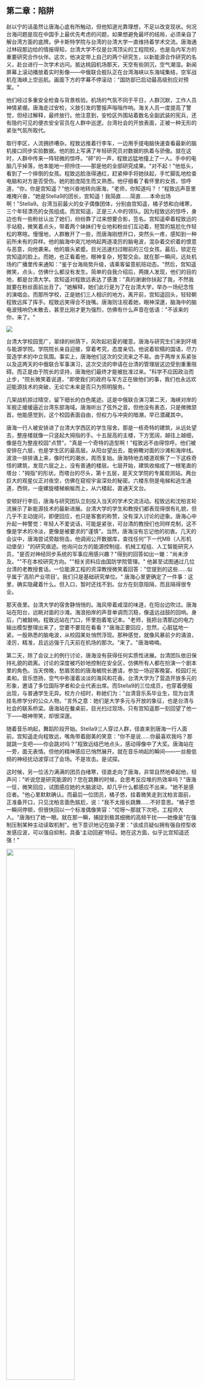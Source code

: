 ## 第二章：陷阱
赵以宁的话虽然让唐海心底有所触动，但他知道光靠理想，不足以改变现状。何况台海问题是现在中国手上最优先考虑的问题，如果想避免最坏的结局，必须亲自了解台湾方面的底牌。伊卡斯特学院与台湾的台清大学一直维持着学术交流。唐海通过林砚那边给的情报得知，台清大学不仅是台湾顶尖的工程院校，也是岛内军方的重要研究合作伙伴。这次，他决定带上自己的两个研究生，以新能源合作研究的名义，赴台进行一次学术访问。抵达桃园机场那天，天空有些阴沉，空气潮湿。新闻屏幕上滚动播放着实时影像——中俄联合舰队正在台湾海峡以东海域集结，空军战机在海峡上空巡航。画面下方的字幕不停滚动："国防部已启动最高级别应对预案。"

他们经过多重安全检查与背景核验。机场的气氛不同于平日，人群沉默，工作人员神情紧绷。唐海走过安检，义肢引发的警报声嗡嗡作响。海关人员一度提高了警觉，但经过解释，最终放行。他注意到，安检区外围站着数名全副武装的宪兵，还有隐约可见的便衣安全官员在人群中巡逻。台湾社会的开放表面，正被一种无形的紧张气氛所取代。

取行李区，人流拥挤嘈杂。程致远推着行李车，一边用手提电脑快速查看最新的脑机接口同步实验数据。他的脸上写满了年轻研究员对数据的执着与骄傲。就在这时，人群中传来一阵轻微的惊呼。"砰"的一声，程致远猛地撞上了一人。手中的电脑几乎掉落，他本能地一把拎住——那是他的全部研究成果。"对不起！"他低头，看到了一个摔倒的女孩。程致远脸涨得通红，赶紧伸手将她扶起，手忙脚乱地检查电脑和对方是否受伤。她的脸庞陌生而又熟悉。他仔细看了看怀里的女孩，惊呼道，"你，你是宫知遥？"他兴奋地转向唐海，"老师，你知道吗？！"程致远声音里难掩兴奋，"她是Stella9的团长，宫知遥！我简直......简直......本命出场啊！"Stella9。台湾当前最火的女子偶像团体，分别由宫知遥，橘子悠和白绪寒，三个年轻漂亮的女孩组成。而宫知遥，正是三人中的领队。因为程致远的惊呼，身边也有一些粉丝认出了她们，纷纷靠了过来想要合影，签名。宫知遥牵着程致远的手站稳，微笑着点头，带着两个妹妹们专业地和粉丝们互动着，短暂的尴尬化作轻松的寒暄。慢慢地，人群散开了一些，而唐海刚想开口，突然头一疼，感知到一种前所未有的异样。他的脑海中突兀地响起两道凌厉的脑电波，混杂着交织着的恨意与恶意，向他袭来。他的眉头紧蹙。目光迅速扫过眼前的三位女孩。最后，锁定在宫知遥的脸上。而她，也正看着他，眼神复杂，短暂交会。就在那一瞬间，远处机场的广播里传来通知："鉴于台海局势升级，请乘客留意航班动态。"然后，宫知遥微笑，点头，仿佛什么都没有发生。简单的自我介绍后，两拨人发现，他们的目的地，都是台清大学。宫知遥对程致远表达了感激："真的谢谢你扶起了我，不然我就要在粉丝面前出丑了。"她解释，她们此行是为了在台清大学，举办一场纪念性的演唱会。而那所学校，正是她们三人相识的地方。离开前，宫知遥回头，轻轻朝程致远挥了挥手。程致远笑得合不拢嘴。唐海则注视着她，眼神深邃，脑海中的脑电波残响仍未散去，甚至比刚才更为强烈，仿佛有什么声音在低语："不该来的你，来了。"

<img src="./illustrations/4.png" />

台清大学校园宽广，翠绿的树荫下，风吹起初夏的暖意。唐海与研究生们来到环境与能源学院。学院院长亲自迎接，穿着考究，态度亲切。他说着软糯的国语，尽力营造学术的中立氛围。事实上，唐海他们这次的交流来之不易。由于两岸关系紧张以及这两天的中俄联合军事演习，这次交流的申请在台清的管理层这边受到重重阻碍。而正是由于院长的坚持，唐海他们最终才能被批准过来。"科学不应因政治而止步，"院长微笑着说道，"即使我们的政府与军方正在做他们的事，我们也永远欢迎能源技术的突破，无论它未来是否只为照明服务。"

几架战机掠过晴空，留下细长的白色尾迹。这是中俄联合演习第二天，海峡对岸的军舰正缓缓逼近台湾东部海域。唐海听出了弦外之音。但他没有表态，只是微微颔首。他能感觉到，这个校园表面自由，但权力与冲突的暗潮，早已潜藏其中。

唐海一行人被安排进了台清大学西区的学生宿舍。那是一栋奇特的建筑，从远处望去，整座楼就像一只竖起大拇指的手。十五层高的主楼，下方宽阔，越往上越细，像是在为整座校园"点赞"。"真是一个奇特的造型啊！"程致远不由得惊呼。他们被安排在六层，也是学生区的最高层。从阳台望出去，能俯瞰对面的沙滩和海岸线。波浪一排排涌上来，像时代的潮水，周而复始。唐海特地去楼道观察了一下这栋奇怪的建筑，发现六层之上，没有普通的楼层。七层开始，建筑收缩成了一根笔直的塔台："拇指"的形状。而塔台的尽头，第十五层，是天文学院的专属观测站。两台巨大的观星仪正对夜空，仿佛在窥视宇宙深处的秘密。六楼东侧是电梯和逃生通道，西侧，一座螺旋楼梯蜿蜒而上，从六楼起，直通天文台。

安顿好行李后，唐海与研究团队立刻投入当天的学术交流活动。程致远和沈柏言轮流展示了新能源技术的最新进展。台清大学的学生和教授们都表现得很有礼貌，但几乎不主动提问，即便回应，也只是客套的称赞，没有深入讨论的迹象。唐海心中升起一种警觉：年轻人不爱说话，可能是紧张，可台清的教授们也同样克制，这不像是学术的冷淡，更像是被要求的"谨慎"。当然，唐海没有忘记他的初衷。几天的会议中，唐海尝试旁敲侧击。他调阅公开数据库，查找任何"下一代MB（人形机动堡垒）"的研究痕迹。他询问台方的能源控制组、机械工程组、人工智能研究人员，"是否对神经同步系统的军事应用感兴趣？"得到的回答如出一辙："尚未涉及。""不在本校研究方向。""相关资料应由国防学院管理。"
他甚至试图通过几位台清的老教授套话。一位能源工程的资深教授微笑着回答："您提到的这些......似乎属于'高阶产业项目'。我们只是基础研究单位。"
唐海心里更确定了一件事：这里，确实隐藏着什么。但入口，暂时还找不到。台方在刻意阻隔，而且隔得很专业。

那天夜里。台清大学的宿舍静悄悄的。海风带着咸湿的味道，在阳台边吹过。唐海站在阳台，远眺对面的沙滩。海浪拍岸的声音单调而沉稳，像遥远战鼓的回响。身后，门被敲响。程致远站在门口，怀里抱着笔记本。"老师，我把台清那边的电力输出模型整理出来了，您要不要现在看看？"唐海正要回应，忽然，心脏猛地一紧。一股熟悉的脑电波，从校园某处悄然浮现。那种感觉，就像风暴前夕的涌浪，凌厉，精准，且远远强于几天前在机场的那次。"来了。"唐海喃喃。

第二天，除了会议上的例行讨论，唐海没有获得任何实质性进展。台清团队依旧保持礼貌的疏离。讨论的深度被巧妙地控制在安全区，仿佛所有人都在扮演一个剧本里的角色。当天傍晚，愁眉苦脸的唐海被院长邀请，参加一场迎客晚宴。校园灯光柔和。音乐悠扬，空气中弥漫着淡淡的海风和花香。台清大学为了营造开放多元的形象，邀请了多位国际学者和企业代表出席。而Stella9的三位成员，也穿着便服出现，与普通学生无异。校方介绍时，称她们为："台清音乐系毕业生，现为台清挂名修学分的公众人物。"言外之意：她们是大学多元与开放的象征，也是台清与社会的联系桥梁。唐海站在餐桌前，目光扫过现场，只有宫知遥那一刻回望了他一下——眼神带笑，却很深邃。


随着音乐响起，舞蹈阶段开始。Stella9三人穿过人群，径直来到唐海一行人面前。宫知遥走向程致远，嘴角带着甜美的笑意："你不是说......你最喜欢我吗？那就跳一支吧——你会跳对吗？"程致远结巴地点头，感动得像中了大奖。唐海站在一旁，面无表情。但他的精神感应已悄然展开。就在音乐响起的瞬间——一丝极低频的神经扰动波穿过了会场。不是攻击。是试探。


这时候，另一位活力满满的团员白绪寒，径直走向了唐海，非常自然地牵起他，轻声问："听说您是研究能源的？您在跳舞的时候，会思考反应堆的热效率吗？"唐海一怔，微笑回应，试图感应她的大脑波动，却几乎什么都感应不出来。"她不是感应者。"他心里默默确认。而最后一位团员，橘子悠，挂着微笑走到沈柏言面前，正准备开口，只见沈柏言面色尴尬，说："我不太擅长跳舞......不好意思。"橘子悠一瞬间停顿，但很快回以一个标准偶像笑容："哎呀～那就下次吧，工程师大人。"唐海扫了她一眼。就在那一瞬，捕捉到极其细微的高频干扰——她像是"在强制压制某种主动读取机制"。他下意识地记在脑子里："该成员疑似拥有强自控型收发感应波，可以强自抑制，具备'主动回避'特征。她在这方面，似乎比宫知遥还强！"

<img src="./illustrations/6.png" width=60% />

一曲开始，白绪寒微笑着牵起唐海的手。他条件反射地准备配合转身，却发现她的五指扣合时，几乎像是标准机械接触训练——
精准、有力、没有任何浪费的空间。 她动作轻盈，裙摆飞舞，但转身时唐海明显察觉到裙下掠过的一瞬大腿内旋爆发力——那不是单纯跳舞用的。"作为偶像，她可能只是很敬业，这无可厚非......遗憾的是，这种敬业，我偏偏在军方见过。"
他没说话，只是默默地陪她跳完了整支舞。

<img src="./illustrations/7.png" width=60% />

而另一边，宫知遥的舞步专业得近乎优雅的本能，每一个旋转都恰到好处，漂亮却不张扬，轻盈却不疏离。她脸上挂着的笑容，时时刻刻地展露出，自己是一个完美无瑕的偶像。程致远跟得有些踉跄，但在她节奏明晰的带领下，他竟渐渐放松了。他不敢太用力握她的手，却又舍不得放松。他望着她那双柔和却深不见底的眼睛，怔怔地说：“......知遥姐，我可以......这么叫你吗？”宫知遥依旧微笑，声音清澈：“当然可以呀。怎么突然问这个？”“因为我觉得......你很近，但又好远。”他轻轻地说，“你明明跳得很开心，可你的眼神......好像一直都在某个别的地方。”

宫知遥的动作轻微顿了一下，嘴角的笑容并未散去，但眸中划过一丝微妙的裂痕。她含笑摇头："小鬼，你想太多啦。粉丝都说我眼神杀，可能你被迷住了？"程致远却没有笑："我不是乱说的......我是学脑机接口的，天天和人的情绪信号打交道。我看过太多掩盖的表情，也知道，笑容底下，其实也可以藏着很多......很痛的东西。”这句话，让宫知遥的瞳孔收缩了一瞬。他继续，语气略带不安，却坚定："如果......你真的不开心，也没关系。我只是想告诉你，你不用总是一个人扛着那些......我不知道你经历了什么，但你不需要一个人。"那一刻，宫知遥仿佛听不见音乐。她望着眼前这个不知深浅的男孩，一句句直刺她心底的话，像是某种从未设防过的信号，击穿了她那层早已训练得固若金汤的心。舞曲渐入尾声，她忽然轻轻靠近，在最后一拍的停顿中将唇贴近他的耳边，嗓音低得像风："谢谢你......那就拜托你了。"那一瞬间，程致远的脸红得像熟透的蕃茄。他不知道那句"拜托你了"意味着什么，但他知道，那一刻她的声音，是真的动了心。


<img src="./illustrations/5.png" width=60% />

晚宴结束，程致远兴奋得无法入睡，跑来跟唐海说："老师，她们真的像普通人一样啊！特别是团长宫知遥，真的一点架子都没有......"唐海没有回应。他站在窗边，手肘搭在栏杆上，夜风吹过。他的感应器短暂震荡了一下，仿佛有人在远处"尝试搜索他"，但又很快断开。唐海转身对程致远一笑，却忍不住揉了揉手腕，"我感觉，要不我真的老了，要不这些姑娘不只是跳舞的。"晚上，唐海躺在床上，三位少女的脸在他面前挥之不去。他心里细细盘算起来，虽然目前已有迹象表明，白绪寒没有感应能力，但她的体术显然已经被训练到了极限；而橘子悠，虽然只有短短一瞬间的接触，但足以看出，她的感应能力已经到达了自己无法企及的高度。至于宫知遥......"她不是像橘子悠那样有来自精神力的压迫性，也不像白绪寒那样暴力精准。但很显然，她是三人小队的核心。说起来，她像一个操偶师......不，她是棋手，最会选择牺牲的人。包括自己。"唐海沉默了一下，眼底闪过一丝复杂："我从没见过一个能把危险藏得这么优雅的。毫无疑问，她是个危险人物，而且是三人中最危险的。可是，她究竟要做什么呢......？"


又过了一天，到了傍晚，研究室唐海对着终端屏幕调阅台清的电力系统分布，旁边是程致远在帮他处理设备调试。唐海皱眉："你昨天跳完舞就一直神游，今天数据都录错了三次。你身体不舒服吗？"程致远结巴："没......没事老师，我就是有点......累。"唐海紧紧盯着他，试图使他的感应系统启动，但读取到的只是一些浅层激动、多巴胺分泌回路——和那些兴奋到通宵打游戏的少年几乎无异。"这小子到底怎么了......？"当晚，程致远离开后，唐海独自在阳台，夜风带着演唱会的布置声飘来。他望着楼下挂着Stella9巨幅宣传海报的教学楼，手指敲着栏杆，义肢传来细微回馈噪音。"哪里不对劲......但我找不到任何一点证据。"他回头看着程致远的房门关着，隐隐传来轻哼的旋律。"......大概是我太紧张了吧。"而程致远回宿舍后，他坐在床边，一边听着歌，一边反复看着手机上一条加密聊天记录：
"期待明天晚上见你～记得房号别写错哦，我可是为你准备了特别的时间——宫知遥️～"

<img src="./illustrations/8.png" width=60% />
